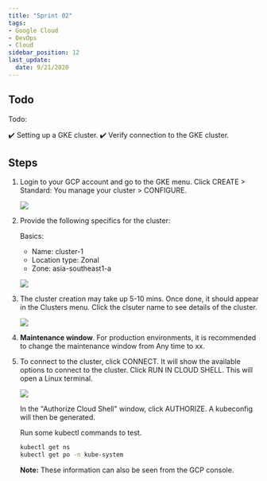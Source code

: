 ```yaml
---
title: "Sprint 02"
tags: 
- Google Cloud
- DevOps
- Cloud
sidebar_position: 12
last_update:
  date: 9/21/2020
---
```


## Todo

Todo:

✔️ Setting up a GKE cluster.
✔️ Verify connection to the GKE cluster.


## Steps 

1. Login to your GCP account and go to the GKE menu. Click CREATE > Standard: You manage your cluster > CONFIGURE. 

    ![](/img/docs/gcp-devops-project-create-gke-cluster.png)

2. Provide the following specifics for the cluster:

    Basics: 

    - Name: cluster-1
    - Location type: Zonal 
    - Zone: asia-southeast1-a

    ![](/img/docs/gcp-devops-project-create-gke-cluster-clsuter-1-asia.png)


3. The cluster creation may take up 5-10 mins. Once done, it should appear in the Clusters menu. Click the clsuter name to see details of the cluster. 

    ![](/img/docs/gcp-devops-project-cluster-1-created-yeyy.png)

4. **Maintenance window**. For production environments, it is recommended to change the maintenance window from Any time to xx.  

<!-- Clusters > select cluster > Details > Automation -->


5. To connect to the cluster, click CONNECT. It will show the available options to connect to the cluster. Click RUN IN CLOUD SHELL. This will open a Linux terminal.

    ![](/img/docs/gcp-devops-project-connect-the-gke-cluster-cluster-1.png)

    In the "Authorize Cloud Shell" window, click AUTHORIZE. A kubeconfig will then be generated.  



    Run some kubectl commands to test.

    ```bash
    kubectl get ns  
    kubectl get po -n kube-system  
    ```

    **Note:** These information can also be seen from the GCP console.

